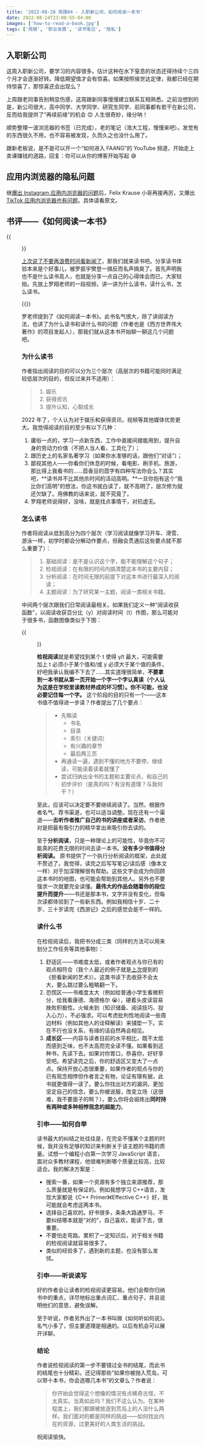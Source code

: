```yaml
---
title: '2022-08-28 周报04 - 入职新公司，如何阅读一本书'
date: 2022-08-24T23:08:55-04:00
images: ['how-to-read-a-book.jpg']
tags: ['周报', '职业发展', '读书笔记', '隐私']
---
```


## 入职新公司

这周入职新公司，要学习的内容很多。估计这种在水下窒息的状态还得持续个三四个月才会逐渐好转。降低期望值才会有惊喜。如果按照侯世达定律，我都已经在期待惊喜了，那惊喜还会出现么？

上周跟老同事告别稍显伤感，这周跟新同事慢慢建立联系互相熟悉。之前没想到的是，新公司很大，高中同学、大学同学、研究生同学、前同事都有若干在新公司，反而给我提供了“再续前缘”的机会 😊 人生很奇妙，缘分呐！

顺势整理一波浏览器的书签（已完成），老的笔记（浩大工程，慢慢来吧）。发觉有的东西很久不用，也不容易被发现，久而久之也没什么用了。

跟新老板说，是不是可以开一个“如何进入 FAANG”的 YouTube 频道，开始走上卖课赚钱的道路，回复：你可以从你的博客开始写起 😅

## 应用内浏览器的隐私问题

继[爆出 Instagram 应用内浏览器的问题](../2022-08-14-weekly/)后，Felix Krause 小哥再接再厉，又爆出[TikTok 应用内浏览器也有问题](https://krausefx.com/blog/announcing-inappbrowsercom-see-what-javascript-commands-get-executed-in-an-in-app-browser)。具体请看原文。

## 书评——《如何阅读一本书》

{{<figure src="./how-to-read-a-book.jpg" title="如何阅读一本书">}}

[上次说了不要再浪费时间看新闻了](../2022-08-21-weekly/)，那我们就来读书吧。分享读书体验本来是个好事儿，被罗振宇樊登一搞反而名声搞臭了。首先声明我也不是什么读书高人，也就是分享一点自己的心得体会而已，大家轻拍。先放上罗翔老师的一段视频，讲一讲为什么读书，读什么书，怎么读书。

{{<bilibili BV1BK411L7DJ>}}

罗老师提到了《如何阅读一本书》。此书名气很大，除了讲阅读方法，也讲了为什么读书和读什么书的问题（作者也是《西方世界伟大著作》的项目发起人），那我们就从这本书开始聊一聊这几个问题吧。

### 为什么读书

作者指出阅读的目的可以分为三个层次（高层次的书籍可能同时满足较低层次的目的，但反过来并不适用）：

> 1. 娱乐
> 2. 获得资讯
> 3. 提升认知，心智成长

2022 年了，个人认为对于娱乐和获得资讯，视频等其他媒体优势更大。我觉得阅读的目的至少有以下几种：

1. 庸俗一点的，学习一点新东西，工作中直接间接能用到，提升自身的劳动力价值（不把人当人看，工具化了）；
2. 跟历史上的名家名著学习（如果你水准够的话，跟他们“对话”）；
3. 鄙视其他人——你看你们休息的时候，看电影、刷手机、旅游，那比得上我看书的……茴香豆的茴字有四种写法你会么？其实吧，**读书并不比其他杀时间的活动高明。**一旦你抱有这个“我比你们高明”的想法，你这书就白读了，就不高明了，层次修为就还欠缺了。用佛教的话来说，就不究竟了。
4. 罗翔老师说得好，没啥，就是找点事情干，对抗虚无。

### 怎么读书

作者将阅读从低到高分为四个层次（学习阅读就像学习开车、滑雪、游泳一样，初学时都会分解动作要点，但融会贯通后这些要点就不那么重要了）：

> 1. 基础阅读：是不是认识这个字，能不能理解这个句子；
> 2. 检视阅读：在有限的时间内搞清楚这本书的主要内容；
> 3. 分析阅读：在时间无限的前提下对这本书进行最深入的阅读；
> 4. 主题阅读：为了研究某一主题，阅读一类相关书籍。

中间两个层次跟我们日常阅读最相关。如果我们定义一种“阅读收获函数”，以阅读收获百分比（y）对阅读时间（t）作图，那么可能对于很多书，函数图像类似于下图：

{{<figure src="./graph.png" title="阅读收获函数">}}

**检视阅读**就是希望找到某个 t 使得 y/t 最大，可能需要加上 t 必须小于某个值和/或 y 必须大于某个值的条件，好吧我承认我编不下去了……其实道理很简单，**不要拿到一本书就从第一页开始一个字一个字认真读（个人认为这是在学校里读教材养成的坏习惯）。你不可能，也没必要记住每一个字。** 这个阶段的目的只有一个——这本书值不值得进一步读？作者提出了几个要点：

> - 先略读
>   - 书名
>   - 目录
>   - 索引（关键词）
>   - 有兴趣的章节
>   - 最后两三页
> - 再通读一遍，遇到不懂的地方不要停，继续读，可能读着读着就懂了
> - 尝试归纳出全书的主题和主要论点，和自己的初步评价（是真的吗？有没有道理？与我何干？）

至此，应该可以决定要不要继续阅读了。当然，根据作者名气、荐书渠道，也可以适当调整。现在还有一个渠道——**去听作者推广自己的书的讲座或者采访**。作者绝对是把最有吸引力的精华拿出来吸引你去读的。

至于**分析阅读**，只是一种理论上的可能性，毕竟你不可能真的花费无限的时间去读一本书。**没有多少书值得分析阅读。** 原书提供了一个执行分析阅读的框架，此处就不赘述了。我觉得，读完之后写写笔记/读后感（像本文一样）对于加深理解很有帮助。这些文字会成为你回顾这本书时的地图，也可能会帮助到其他人。另外也不要强求一次就要完全读懂。**最伟大的作品会随着你的段位提升而提升**——书还是那本书，文字并没有变化，但每次读都体验到了一些新东西。例如我相信十岁、二十岁、三十岁读完《西游记》之后的感觉会是不一样的。

### 读什么书

在检视阅读后，我把书分成三类（同样的方法可以用来划分工作任务等其他事物）：

1. 舒适区——书难度太低，或者作者观点与你已有的观点相符合（我个人最近的例子就是[上次](../2022-08-21-weekly/)提到的《拒看新闻的艺术》）。这类书读下去收获不会太大，要么跳过要么粗略翻一下。
2. 恐慌区——书难度太大（例如给普通小学生看微积分，给我看康德、海德格尔 😭），硬着头皮读容易挫败积极性。火候未到（知识储备、阅读技巧、投入心力），不必强求。可以考虑批判性地阅读一些周边材料（例如其他人的诠释解读）来铺垫一下。实在不行也没关系，有缘的话自然再会相见。
3. **成长区**——内容与读者目前的水平相比，既不太低而感到乏味，也不太高而完全读不懂。如果看到这种书，先读下去。如果对你胃口，恭喜你，好好享受吧。希望读完之后，你的舒适区又变大了一点点。保持开放心态很重要，如果作者的观点与你的已有观念相悖但作者言之有物，论证有理有据，此书就更值得一读了。要么你找出对方的漏洞，更加坚定自己的信念，要么你被说服，改变立场（这很难，我不要面子的啊？），要么你将会锻炼出**同时持有两种或多种相悖观念的超能力**。

### 引申——如何自举

读书最大的纠结之处往往是，在完全不懂某个主题的时候，我并没有足够的知识来判断关于该主题的书籍的质量。试想一个编程小白第一次学习 JavaScript 语言，面对众多教材课程，他很难判断哪个质量比较高，比较适合。我的解决方案是：

- 搜索一番，如果一个资源有多个独立来源推荐，那么质量就是有保证的。例如我想学习 C++语言，发现大家都说《C++ Primer》《Effective C++》好，我可能就会考虑这两本书。
- 选择自己喜欢的。好书很多，条条大路通罗马，不要纠结哪本就是“对的”，自己喜欢，能读下去，很重要。
- 不要怕走弯路。累积了一定知识后，对于相关书籍的检视阅读就容易很多了。
- 类似的经验多了，遇到新的主题，也没有那么发怵。

### 引申——听说读写

好的作者会让读者的检视阅读更容易。他们会帮你归纳书中的重点，详尽地标出重点词汇、重点句子，并且说明他们的意思，避免误解。

至于听说，作者另外出了一本书叫做《如何听如何说》。名气小多了，但主要道理是相通的。以后有机会可以展开详聊。

### 结论

作者说检视阅读的第一步不要错过全书的结尾，而此书的结尾也十分精彩。还记得那些“如果你被抛入荒岛，可以带十本书，你会选哪几本书”的文章么？作者说：

> 你开始会觉得这个想像的情况有点稀奇古怪，不太真实。当真如此吗？我们不这么认为。在某种程度上，我们都跟被放逐到荒岛上的人没什么两样。我们面对的都是同样的挑战——如何找出内在的资源，过更美好的人类生活的挑战。

祝阅读愉快。
